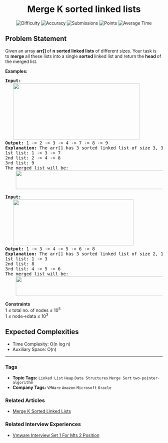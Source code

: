 <h1 align="center">Merge K sorted linked lists</h1>

<p align="center">
  <img alt="Difficulty" title="Difficulty" src="https://custom-icon-badges.demolab.com/badge/Difficulty: Medium-1F222E?style=for-the-badge&logoColor=white&logo=fire"/>
  <img alt="Accuracy" title="Accuracy" src="https://custom-icon-badges.demolab.com/badge/Accuracy: 57.01%25-1F222E?style=for-the-badge&logoColor=white&logo=target"/>
  <img alt="Submissions" title="Submissions" src="https://custom-icon-badges.demolab.com/badge/Submissions: 117K+-1F222E?style=for-the-badge&logoColor=white&logo=repo"/>
  <img alt="Points" title="Points" src="https://custom-icon-badges.demolab.com/badge/Points: 4-1F222E?style=for-the-badge&logoColor=white&logo=award"/>
  <img alt="Average Time" title="Average Time" src="https://custom-icon-badges.demolab.com/badge/Average%20Time: 60m-1F222E?style=for-the-badge&logoColor=white&logo=clock"/>
</p>

## Problem Statement

Given an array <b>arr[] </b>of <b>n</b> <b>sorted linked lists</b> of different sizes. Your task is to <b>merge </b>all these lists into a single <b>sorted</b> linked list and return the <b>head </b>of the merged list.

<b>Examples:</b>

<pre><b>Input:<br>   <img src="https://media.geeksforgeeks.org/img-practice/prod/addEditProblem/908368/Web/Other/blobid0_1756363954.webp" alt="" title="" width="404" height="180"/></b>
<b>Output: </b>1 -> 2 -> 3 -> 4 -> 7 -> 8 -> 9<b>
Explanation: </b>The arr[] has 3 sorted linked list of size 3, 3, 1.<br>1st list: 1 -> 3 -> 7<br>2nd list: 2 -> 4 -> 8<br>3rd list: 9<br>The merged list will be: <br>    <img src="https://media.geeksforgeeks.org/img-practice/prod/addEditProblem/700265/Web/Other/blobid2_1756115425.jpg" alt="" title="" width="595" height="60"/></pre>

<pre><b>Input:<br>   <img src="https://media.geeksforgeeks.org/img-practice/prod/addEditProblem/700265/Web/Other/blobid3_1756115435.jpg" alt="" title="" width="385" height="147"/><br></b><b>Output: </b>1 -> 3 -> 4 -> 5 -> 6 -> 8<b><br></b><b>Explanation: </b>The arr[] has 3 sorted linked list of size 2, 1, 3.<br>1st list: 1 -> 3<br>2nd list: 8<br>3rd list: 4 -> 5 -> 6<br>The merged list will be: <br>    <img src="https://media.geeksforgeeks.org/img-practice/prod/addEditProblem/700265/Web/Other/blobid4_1756115445.jpg" alt="" title="" width="546" height="63"/></pre>

<b>Constraints</b><br>1 ≤ total no. of nodes ≤ 10<sup>5</sup><sup><br></sup>1 ≤ node->data ≤ 10<sup>3</sup>

## Expected Complexities
- Time Complexity: O(n log n)
- Auxiliary Space: O(n)

<hr>

### Tags
- **Topic Tags:** `Linked List` `Heap` `Data Structures` `Merge Sort` `two-pointer-algorithm`
- **Company Tags:** `VMWare` `Amazon` `Microsoft` `Oracle`

### Related Articles
- [Merge K Sorted Linked Lists](https://www.geeksforgeeks.org/merge-k-sorted-linked-lists/)

### Related Interview Experiences
- [Vmware Interview Set 1 For Mts 2 Position](https://www.geeksforgeeks.org/vmware-interview-set-1-for-mts-2-position/)
